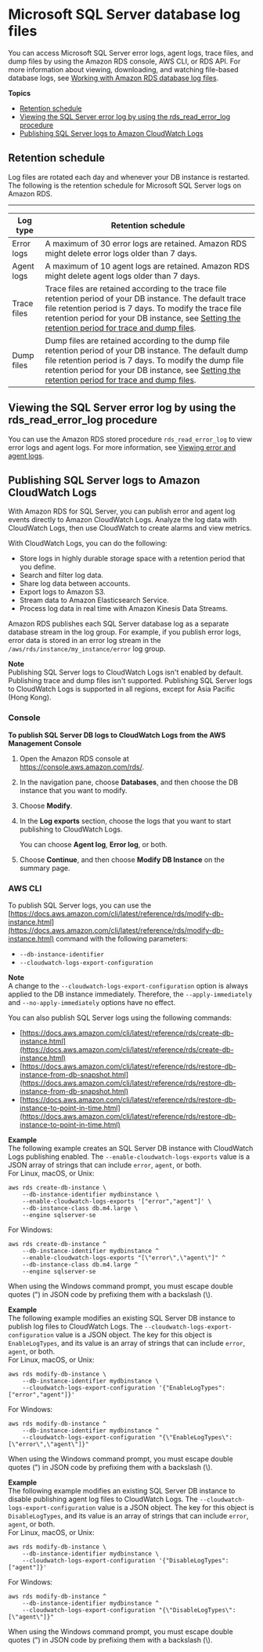 # Microsoft SQL Server database log files<a name="USER_LogAccess.Concepts.SQLServer"></a>

You can access Microsoft SQL Server error logs, agent logs, trace files, and dump files by using the Amazon RDS console, AWS CLI, or RDS API\. For more information about viewing, downloading, and watching file\-based database logs, see [Working with Amazon RDS database log files](USER_LogAccess.md)\.

**Topics**
+ [Retention schedule](#USER_LogAccess.Concepts.SQLServer.Retention)
+ [Viewing the SQL Server error log by using the rds\_read\_error\_log procedure](#USER_LogAccess.Concepts.SQLServer.Proc)
+ [Publishing SQL Server logs to Amazon CloudWatch Logs](#USER_LogAccess.SQLServer.PublishtoCloudWatchLogs)

## Retention schedule<a name="USER_LogAccess.Concepts.SQLServer.Retention"></a>

Log files are rotated each day and whenever your DB instance is restarted\. The following is the retention schedule for Microsoft SQL Server logs on Amazon RDS\. 


****  

| Log type | Retention schedule | 
| --- | --- | 
|  Error logs  |  A maximum of 30 error logs are retained\. Amazon RDS might delete error logs older than 7 days\.    | 
|  Agent logs  |  A maximum of 10 agent logs are retained\. Amazon RDS might delete agent logs older than 7 days\.    | 
|  Trace files  |  Trace files are retained according to the trace file retention period of your DB instance\. The default trace file retention period is 7 days\. To modify the trace file retention period for your DB instance, see [Setting the retention period for trace and dump files](Appendix.SQLServer.CommonDBATasks.TraceFiles.md#Appendix.SQLServer.CommonDBATasks.TraceFiles.PurgeTraceFiles)\.   | 
|  Dump files  |  Dump files are retained according to the dump file retention period of your DB instance\. The default dump file retention period is 7 days\. To modify the dump file retention period for your DB instance, see [Setting the retention period for trace and dump files](Appendix.SQLServer.CommonDBATasks.TraceFiles.md#Appendix.SQLServer.CommonDBATasks.TraceFiles.PurgeTraceFiles)\.   | 

## Viewing the SQL Server error log by using the rds\_read\_error\_log procedure<a name="USER_LogAccess.Concepts.SQLServer.Proc"></a>

You can use the Amazon RDS stored procedure `rds_read_error_log` to view error logs and agent logs\. For more information, see [Viewing error and agent logs](Appendix.SQLServer.CommonDBATasks.Logs.md#Appendix.SQLServer.CommonDBATasks.Logs.SP)\. 

## Publishing SQL Server logs to Amazon CloudWatch Logs<a name="USER_LogAccess.SQLServer.PublishtoCloudWatchLogs"></a>

With Amazon RDS for SQL Server, you can publish error and agent log events directly to Amazon CloudWatch Logs\. Analyze the log data with CloudWatch Logs, then use CloudWatch to create alarms and view metrics\.

With CloudWatch Logs, you can do the following:
+ Store logs in highly durable storage space with a retention period that you define\.
+ Search and filter log data\.
+ Share log data between accounts\.
+ Export logs to Amazon S3\.
+ Stream data to Amazon Elasticsearch Service\.
+ Process log data in real time with Amazon Kinesis Data Streams\.

 Amazon RDS publishes each SQL Server database log as a separate database stream in the log group\. For example, if you publish error logs, error data is stored in an error log stream in the `/aws/rds/instance/my_instance/error` log group\. 

**Note**  
Publishing SQL Server logs to CloudWatch Logs isn't enabled by default\. Publishing trace and dump files isn't supported\. Publishing SQL Server logs to CloudWatch Logs is supported in all regions, except for Asia Pacific \(Hong Kong\)\.

### Console<a name="USER_LogAccess.SQLServer.PublishtoCloudWatchLogs.console"></a>

**To publish SQL Server DB logs to CloudWatch Logs from the AWS Management Console**

1. Open the Amazon RDS console at [https://console\.aws\.amazon\.com/rds/](https://console.aws.amazon.com/rds/)\.

1. In the navigation pane, choose **Databases**, and then choose the DB instance that you want to modify\.

1. Choose **Modify**\.

1. In the **Log exports** section, choose the logs that you want to start publishing to CloudWatch Logs\.

   You can choose **Agent log**, **Error log**, or both\.

1. Choose **Continue**, and then choose **Modify DB Instance** on the summary page\.

### AWS CLI<a name="USER_LogAccess.SQLServer.PublishtoCloudWatchLogs.CLI"></a>

To publish SQL Server logs, you can use the [https://docs.aws.amazon.com/cli/latest/reference/rds/modify-db-instance.html](https://docs.aws.amazon.com/cli/latest/reference/rds/modify-db-instance.html) command with the following parameters: 
+ `--db-instance-identifier`
+ `--cloudwatch-logs-export-configuration`

**Note**  
A change to the `--cloudwatch-logs-export-configuration` option is always applied to the DB instance immediately\. Therefore, the `--apply-immediately` and `--no-apply-immediately` options have no effect\.

You can also publish SQL Server logs using the following commands: 
+ [https://docs.aws.amazon.com/cli/latest/reference/rds/create-db-instance.html](https://docs.aws.amazon.com/cli/latest/reference/rds/create-db-instance.html)
+ [https://docs.aws.amazon.com/cli/latest/reference/rds/restore-db-instance-from-db-snapshot.html](https://docs.aws.amazon.com/cli/latest/reference/rds/restore-db-instance-from-db-snapshot.html)
+ [https://docs.aws.amazon.com/cli/latest/reference/rds/restore-db-instance-to-point-in-time.html](https://docs.aws.amazon.com/cli/latest/reference/rds/restore-db-instance-to-point-in-time.html)

**Example**  
The following example creates an SQL Server DB instance with CloudWatch Logs publishing enabled\. The `--enable-cloudwatch-logs-exports` value is a JSON array of strings that can include `error`, `agent`, or both\.  
For Linux, macOS, or Unix:  

```
aws rds create-db-instance \
    --db-instance-identifier mydbinstance \
    --enable-cloudwatch-logs-exports '["error","agent"]' \
    --db-instance-class db.m4.large \
    --engine sqlserver-se
```
For Windows:  

```
aws rds create-db-instance ^
    --db-instance-identifier mydbinstance ^
    --enable-cloudwatch-logs-exports "[\"error\",\"agent\"]" ^
    --db-instance-class db.m4.large ^
    --engine sqlserver-se
```
When using the Windows command prompt, you must escape double quotes \("\) in JSON code by prefixing them with a backslash \(\\\)\.

**Example**  
The following example modifies an existing SQL Server DB instance to publish log files to CloudWatch Logs\. The `--cloudwatch-logs-export-configuration` value is a JSON object\. The key for this object is `EnableLogTypes`, and its value is an array of strings that can include `error`, `agent`, or both\.  
For Linux, macOS, or Unix:  

```
aws rds modify-db-instance \
    --db-instance-identifier mydbinstance \
    --cloudwatch-logs-export-configuration '{"EnableLogTypes":["error","agent"]}'
```
For Windows:  

```
aws rds modify-db-instance ^
    --db-instance-identifier mydbinstance ^
    --cloudwatch-logs-export-configuration "{\"EnableLogTypes\":[\"error\",\"agent\"]}"
```
When using the Windows command prompt, you must escape double quotes \("\) in JSON code by prefixing them with a backslash \(\\\)\.

**Example**  
The following example modifies an existing SQL Server DB instance to disable publishing agent log files to CloudWatch Logs\. The `--cloudwatch-logs-export-configuration` value is a JSON object\. The key for this object is `DisableLogTypes`, and its value is an array of strings that can include `error`, `agent`, or both\.  
For Linux, macOS, or Unix:  

```
aws rds modify-db-instance \
    --db-instance-identifier mydbinstance \
    --cloudwatch-logs-export-configuration '{"DisableLogTypes":["agent"]}'
```
For Windows:  

```
aws rds modify-db-instance ^
    --db-instance-identifier mydbinstance ^
    --cloudwatch-logs-export-configuration "{\"DisableLogTypes\":[\"agent\"]}"
```
When using the Windows command prompt, you must escape double quotes \("\) in JSON code by prefixing them with a backslash \(\\\)\.